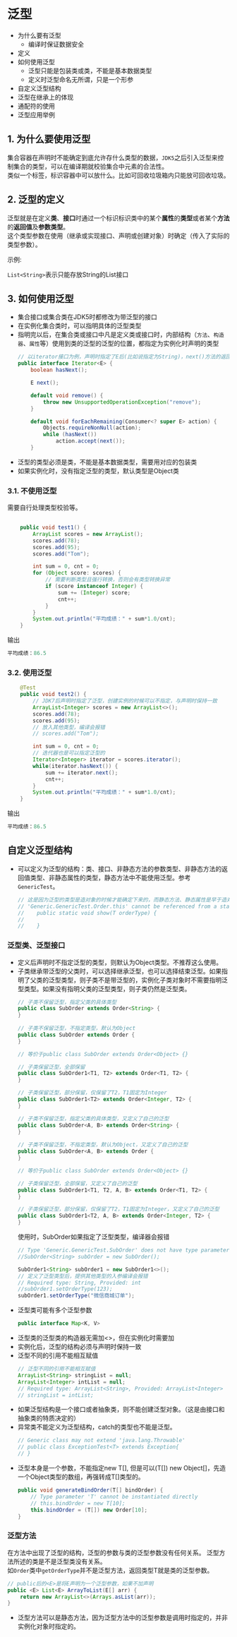 
# 泛型
- 为什么要有泛型  
    - 编译时保证数据安全
- 定义
- 如何使用泛型
    - 泛型只能是包装类或类，不能是基本数据类型
    - 定义时泛型命名无所谓，只是一个形参
- 自定义泛型结构
- 泛型在继承上的体现
- 通配符的使用
- 泛型应用举例  
  
##  1. <a name=''></a>为什么要使用泛型
集合容器在声明时不能确定到底允许存什么类型的数据，``JDK5``之后引入泛型来控制集合的类型，可以在编译期就校验集合中元素的合法性。  
类似一个标签，标识容器中可以放什么。比如可回收垃圾箱内只能放可回收垃圾。  

##  2. <a name='-1'></a>泛型的定义
泛型就是在定义**类**、**接口**时通过一个标识标识类中的某个**属性**的**类型**或者某个**方法**的**返回值**及**参数类型**。  
这个类型参数在使用（继承或实现接口、声明或创建对象）时确定（传入了实际的类型参数）。  

示例:  

``List<String>``表示只能存放String的List接口

##  3. <a name='-1'></a>如何使用泛型
- 集合接口或集合类在JDK5时都修改为带泛型的接口
- 在实例化集合类时，可以指明具体的泛型类型
- 指明完以后，在集合类或接口中凡是定义类或接口时，内部结构（``方法``、``构造器``、``属性``等）使用到类的泛型的泛型的位置，都指定为实例化时声明的类型
  ```java
  // 以iterator接口为例，声明时指定了E后(比如说指定为String)，next()方法的返回类型就确定为String了
  public interface Iterator<E> {
      boolean hasNext();
  
      E next();
  
      default void remove() {
          throw new UnsupportedOperationException("remove");
      }
  
      default void forEachRemaining(Consumer<? super E> action) {
          Objects.requireNonNull(action);
          while (hasNext())
              action.accept(next());
      }

  ```
- 泛型的类型必须是类，不能是基本数据类型，需要用对应的包装类
- 如果实例化时，没有指定泛型的类型，默认类型是Object类
###  3.1. <a name='-1'></a>不使用泛型
需要自行处理类型校验等。
```java
    
    public void test1() {
        ArrayList scores = new ArrayList();
        scores.add(78);
        scores.add(95);
        scores.add("Tom");

        int sum = 0, cnt = 0;
        for (Object score: scores) {
            // 需要判断类型且强行转换，否则会有类型转换异常
            if (score instanceof Integer) {
                sum += (Integer) score;
                cnt++;
            }
        }
        System.out.println("平均成绩：" + sum*1.0/cnt);
    }
```
输出  
```java
平均成绩：86.5
```

###  3.2. <a name='-1'></a>使用泛型
```java
    @Test
    public void test2() {
        // JDK7后声明时指定了泛型，创建实例的时候可以不指定，与声明时保持一致
        ArrayList<Integer> scores = new ArrayList<>();
        scores.add(78);
        scores.add(95);
        // 放入其他类型，编译会报错
        // scores.add("Tom");

        int sum = 0, cnt = 0;
        // 迭代器也是可以指定泛型的
        Iterator<Integer> iterator = scores.iterator();
        while(iterator.hasNext()) {
            sum += iterator.next();
            cnt++;
        }
        System.out.println("平均成绩：" + sum*1.0/cnt);
    }
```
输出  
```java
平均成绩：86.5
```

## 自定义泛型结构
- 可以定义为泛型的结构：类、接口、非静态方法的参数类型、非静态方法的返回值类型、非静态属性的类型，静态方法中不能使用泛型。参考``GenericTest``。  
    ```java
    // 这是因为泛型的类型是造对象的时候才能确定下来的，而静态方法、静态属性是早于造对象的时候就被加载的。
    // 'Generic.GenericTest.Order.this' cannot be referenced from a static context
    //    public static void show(T orderType) {
    //
    //    }
   ```
  
### 泛型类、泛型接口
- 定义后声明时不指定泛型的类型，则默认为Object类型。不推荐这么使用。
- 子类继承带泛型的父类时，可以选择继承泛型，也可以选择结束泛型。如果指明了父类的泛型类型，则子类不是带泛型的，实例化子类对象时不需要指明泛型类型。如果没有指明父类的泛型类型，则子类仍然是泛型类。
    ```java
    // 子类不保留泛型，指定父类的具体类型
    public class SubOrder extends Order<String> {
    }
      
    // 子类不保留泛型，不指定类型，默认为Object
    public class SubOrder extends Order {
    }
    
    // 等价于public class SubOrder extends Order<Object> {}
  
    // 子类保留泛型，全部保留
    public class SubOrder1<T1, T2> extends Order<T1, T2> {
    }
  
    // 子类保留泛型，部分保留，仅保留了T2，T1固定为Integer
    public class SubOrder1<T2> extends Order<Integer, T2> {
    }
  
    // 子类不保留泛型，指定父类的具体类型，又定义了自己的泛型
    public class SubOrder<A, B> extends Order<String> {
    }
      
    // 子类不保留泛型，不指定类型，默认为Object，又定义了自己的泛型
    public class SubOrder<A, B> extends Order {
    }
    
    // 等价于public class SubOrder extends Order<Object> {}
    
    // 子类保留泛型，全部保留，又定义了自己的泛型
    public class SubOrder1<T1, T2, A, B> extends Order<T1, T2> {
    }
    
    // 子类保留泛型，部分保留，仅保留了T2，T1固定为Integer，又定义了自己的泛型
    public class SubOrder1<T2, A, B> extends Order<Integer, T2> {
    }
    ```
  使用时，SubOrder如果指定了泛型类型，编译器会报错
    ```java
    // Type 'Generic.GenericTest.SubOrder' does not have type parameters
    //SubOrder<String> subOrder = new SubOrder();

    SubOrder1<String> subOrder1 = new SubOrder1<>();
    // 定义了泛型类型后，提供其他类型的入参编译会报错
    // Required type: String, Provided: int
    //subOrder1.setOrderType(123);
    subOrder1.setOrderType("微信商城订单");
    ```
- 泛型类可能有多个泛型参数
    ```java
    public interface Map<K, V>
    ```
- 泛型类的泛型类的构造器无需加<>，但在实例化时需要加
- 实例化后，泛型的结构必须与声明时保持一致
- 泛型不同的引用不能相互赋值
    ```java
    // 泛型不同的引用不能相互赋值
    ArrayList<String> stringList = null;
    ArrayList<Integer> intList = null;
    // Required type: ArrayList<String>, Provided: ArrayList<Integer>
    // stringList = intList;
    ```
- 如果泛型结构是一个接口或者抽象类，则不能创建泛型对象。（这是由接口和抽象类的特质决定的）
- 异常类不能定义为泛型结构，catch的类型也不能是泛型。
    ```java
    // Generic class may not extend 'java.lang.Throwable'
    // public class ExceptionTest<T> extends Exception{
    // }
    ```
- 泛型本身是一个参数，不能指定new T[], 但是可以(T[]) new Object[]，先造一个Object类型的数组，再强转成T[]类型的。
    ```java
    public void generateBindOrder(T[] bindOrder) {
        // Type parameter 'T' cannot be instantiated directly
        // this.bindOrder = new T[10];
        this.bindOrder = (T[]) new Order[10];
    }
    ```
  
### 泛型方法
在方法中出现了泛型的结构，泛型的参数与类的泛型参数没有任何关系。
泛型方法所述的类是不是泛型类没有关系。  
如``Order``类中``getOrderType``并不是泛型方法，返回类型T就是类的泛型参数。
```java
// public后的<E>是将E声明为一个泛型参数，如果不加声明
public <E> List<E> ArrayToList(E[] arr) {
    return new ArrayList<>(Arrays.asList(arr));
}
```
- 泛型方法可以是静态方法，因为泛型方法中的泛型参数是调用时指定的，并非实例化对象时指定的。
